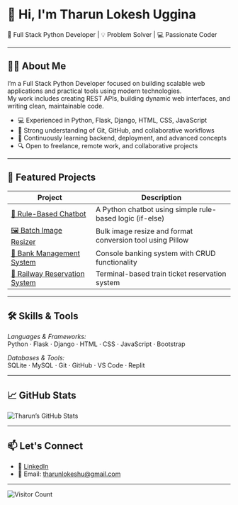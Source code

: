 # 👋 Hi, I'm Tharun Lokesh Uggina

💼 Full Stack Python Developer | 💡 Problem Solver | 💻 Passionate Coder

---

## 👨‍💼 About Me

I’m a Full Stack Python Developer focused on building scalable web applications and practical tools using modern technologies.  
My work includes creating REST APIs, building dynamic web interfaces, and writing clean, maintainable code.

- 💻 Experienced in Python, Flask, Django, HTML, CSS, JavaScript  
- 🔁 Strong understanding of Git, GitHub, and collaborative workflows  
- 🧠 Continuously learning backend, deployment, and advanced concepts  
- 🔍 Open to freelance, remote work, and collaborative projects  

---

## 🚀 Featured Projects

| Project | Description |
|--------|-------------|
| [💬 Rule-Based Chatbot](https://github.com/tharunlokeshu/Task-8) | A Python chatbot using simple rule-based logic (if-else) |
| [🖼 Batch Image Resizer](https://github.com/tharunlokeshu/Task-7) | Bulk image resize and format conversion tool using Pillow |
| [🏦 Bank Management System](https://github.com/tharunlokeshu/Bank-Management-system) | Console banking system with CRUD functionality |
| [🚆 Railway Reservation System](https://github.com/tharunlokeshu/Railway-Reservation-system) | Terminal-based train ticket reservation system |

---

## 🛠 Skills & Tools

*Languages & Frameworks:*  
Python · Flask · Django · HTML · CSS · JavaScript · Bootstrap

*Databases & Tools:*  
SQLite · MySQL · Git · GitHub · VS Code · Replit

---

## 📈 GitHub Stats

![Tharun’s GitHub Stats](https://github-readme-stats.vercel.app/api?username=tharunlokeshu&show_icons=true&theme=default)

---

## 📫 Let's Connect

- 🔗 [LinkedIn](https://www.linkedin.com/in/tharun-lokesh-uggina)
- 📧 Email: tharunlokeshu@gmail.com

---

![Visitor Count](https://komarev.com/ghpvc/?username=tharunlokeshu&color=0e75b6&style=flat)
